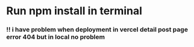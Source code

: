 # Run npm install in terminal

### !! i have problem when deployment in vercel detail post page error 404 but in local no problem
